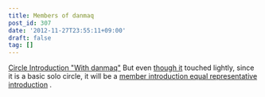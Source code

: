 ```yaml
---
title: Members of danmaq
post_id: 307
date: '2012-11-27T23:55:11+09:00'
draft: false
tag: []
---
```


[Circle Introduction "With danmaq"](/?p=263) But even [though it](/?p=263) touched lightly, since it is a basic solo circle, it will be a [member introduction equal representative introduction](/tag/head) .